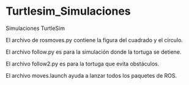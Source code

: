 # Turtlesim_Simulaciones
Simulaciones TurtleSim

El archivo de rosmoves.py contiene la figura del cuadrado y el círculo.

El archivo follow.py es para la simulación donde la tortuga se detiene.

El archivo follow2.py es para la tortuga que evita obstáculos.

El archivo moves.launch ayuda a lanzar todos los paquetes de ROS.
